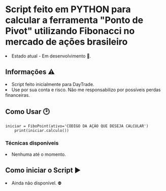 <h1>Script feito em PYTHON para calcular a ferramenta "Ponto de Pivot" utilizando Fibonacci no mercado de ações brasileiro</h1>

<li>Estado atual - Em desenvolvimento 📴.
  
  
  <h2>Informações ⚠️</h2>
  
  <li>Script feito inicialmente para DayTrade.
  <li>Use por sua conta e risco. Não me responsabilizo por possíveis perdas financeiras.
    
  <h2>Como Usar 🕑</h2>
    <pre><code>iniciar = FiboPoint(ativo='CÓDIGO DA AÇÃO QUE DESEJA CALCULAR')
	print(iniciar.calculo())</code></pre>
      
<h3>Técnicas disponíveis</h3>
    <li>Nenhuma até o momento.
  <h2>Como iniciar o Script ▶️</h2>
    <li>Ainda não disponível. ⛔
